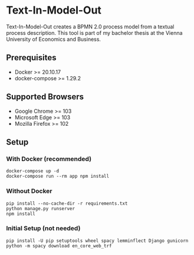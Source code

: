 # Text-In-Model-Out

Text-In-Model-Out creates a BPMN 2.0 process model from a textual process description.
This tool is part of my bachelor thesis at the Vienna University of Economics and Business.

## Prerequisites

* Docker >= 20.10.17
* docker-compose >= 1.29.2

## Supported Browsers

* Google Chrome >= 103
* Microsoft Edge >= 103
* Mozilla Firefox >= 102

## Setup

### With Docker (recommended)

```
docker-compose up -d
docker-compose run --rm app npm install
```

### Without Docker

```
pip install --no-cache-dir -r requirements.txt
python manage.py runserver
npm install
```

### Initial Setup (not needed)

```
pip install -U pip setuptools wheel spacy lemminflect Django gunicorn
python -m spacy download en_core_web_trf
```
